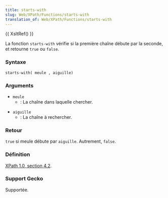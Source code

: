 ```yaml
---
title: starts-with
slug: Web/XPath/Functions/starts-with
translation_of: Web/XPath/Functions/starts-with
---
```


{{ XsltRef() }}

La fonction `starts-with` vérifie si la première chaîne débute par la seconde, et retourne `true` ou `false`.

### Syntaxe

```
starts-with( meule , aiguille)
```

### Arguments

- `meule`
  - : La chaîne dans laquelle chercher.

<!---->

- `aiguille`
  - : La chaîne à rechercher.

### Retour

`true` si meule débute par `aiguille`. Autrement, `false`.

### Définition

[XPath 1.0, section 4.2](http://www.w3.org/TR/xpath#function-starts-with).

### Support Gecko

Supportée.

